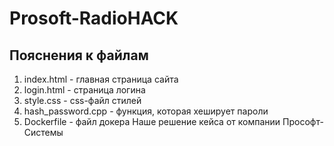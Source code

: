 # Prosoft-RadioHACK

## Пояснения к файлам
1. index.html - главная страница сайта
2. login.html - страница логина
3. style.css - css-файл стилей
4. hash_password.cpp - функция, которая хеширует пароли
5. Dockerfile - файл докера
Наше решение кейса от компании Прософт-Системы
